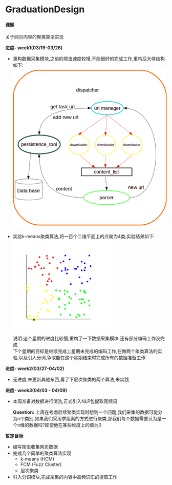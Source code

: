 # GraduationDesign
#### 课题
关于网页内容的聚类算法实现

**进度- week1(03/19-03/26)**

-  重构数据采集模块,之前的爬虫速度较慢,不能很好的完成工作,重构后大体结构如下:  
![baike_spider_frame](./img/baike_spider_frame.png)
- 实验k-means聚类算法,将一百个二维平面上的点聚为4类,实验结果如下:  
![k-means_result_show](./img/k-means_result.png)

    说明:这个星期的进度比较慢,重构了一下数据采集模块,还有部分编码工作没完成.   
    下个星期的目标是继续完成上星期未完成的编码工作,在做两个聚类算法的实验,以及引入分词,争取能在这个星期结束时完成所有的数据准备工作.

**进度- week2(03/27-04/02)** 

-  无进度,未更新其他东西,看了下层次聚类的两个算法,未实践

**进度- week3(04/03 - 04/09)**

- 本周准备对数据进行清洗,正式引入NLP包提取高频词

     **Question:**
     上周在考虑后续聚类实现时想到一个问题,我们采集的数据可能分为n个类别,如果我们采用求距离的方式进行聚类,那我们每个数据需要认为是一个n维的数据吗?即使他在某些维度上的值为0

**暂定目标**

- 编写爬虫收集网页数据
- 完成几个简单的聚类算法实现
    - k-means (HCM)
    - FCM (Fuzz Cluster)
    - 层次聚类
- 引入分词模块,完成采集的内容中高频词汇的提取工作
 
     
